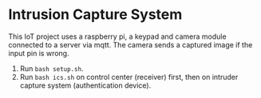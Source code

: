 # Intrusion Capture System
This IoT project uses a raspberry pi, a keypad and camera module connected to a server via mqtt. The camera sends a captured image if the input pin is wrong.

1) Run `bash setup.sh`.
2) Run `bash ics.sh` on control center (receiver) first, then on intruder capture system (authentication device).
